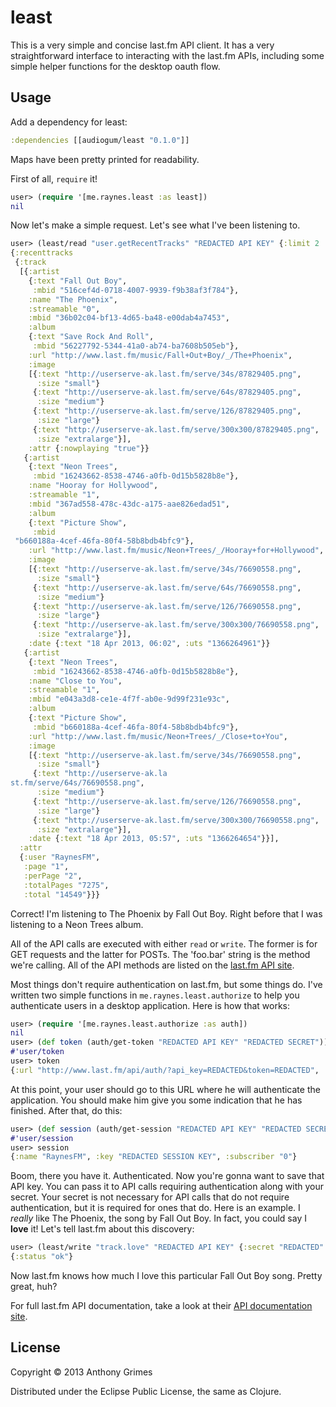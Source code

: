 # least

This is a very simple and concise last.fm API client. It has a very
straightforward interface to interacting with the last.fm APIs, including some
simple helper functions for the desktop oauth flow.

## Usage

Add a dependency for least:

```clojure
:dependencies [[audiogum/least "0.1.0"]]
```

Maps have been pretty printed for readability.

First of all, `require` it!

```clojure
user> (require '[me.raynes.least :as least])
nil
```

Now let's make a simple request. Let's see what I've been listening to.

```clojure
user> (least/read "user.getRecentTracks" "REDACTED API KEY" {:limit 2 :user "RaynesFM"})
{:recenttracks
 {:track
  [{:artist
    {:text "Fall Out Boy",
     :mbid "516cef4d-0718-4007-9939-f9b38af3f784"},
    :name "The Phoenix",
    :streamable "0",
    :mbid "36b02c04-bf13-4d65-ba48-e00dab4a7453",
    :album
    {:text "Save Rock And Roll",
     :mbid "56227792-5344-41a0-ab74-ba7608b505eb"},
    :url "http://www.last.fm/music/Fall+Out+Boy/_/The+Phoenix",
    :image
    [{:text "http://userserve-ak.last.fm/serve/34s/87829405.png",
      :size "small"}
     {:text "http://userserve-ak.last.fm/serve/64s/87829405.png",
      :size "medium"}
     {:text "http://userserve-ak.last.fm/serve/126/87829405.png",
      :size "large"}
     {:text "http://userserve-ak.last.fm/serve/300x300/87829405.png",
      :size "extralarge"}],
    :attr {:nowplaying "true"}}
   {:artist
    {:text "Neon Trees",
     :mbid "16243662-8538-4746-a0fb-0d15b5828b8e"},
    :name "Hooray for Hollywood",
    :streamable "1",
    :mbid "367ad558-478c-43dc-a175-aae826edad51",
    :album
    {:text "Picture Show",
     :mbid
 "b660188a-4cef-46fa-80f4-58b8bdb4bfc9"},
    :url "http://www.last.fm/music/Neon+Trees/_/Hooray+for+Hollywood",
    :image
    [{:text "http://userserve-ak.last.fm/serve/34s/76690558.png",
      :size "small"}
     {:text "http://userserve-ak.last.fm/serve/64s/76690558.png",
      :size "medium"}
     {:text "http://userserve-ak.last.fm/serve/126/76690558.png",
      :size "large"}
     {:text "http://userserve-ak.last.fm/serve/300x300/76690558.png",
      :size "extralarge"}],
    :date {:text "18 Apr 2013, 06:02", :uts "1366264961"}}
   {:artist
    {:text "Neon Trees",
     :mbid "16243662-8538-4746-a0fb-0d15b5828b8e"},
    :name "Close to You",
    :streamable "1",
    :mbid "e043a3d8-ce1e-4f7f-ab0e-9d99f231e93c",
    :album
    {:text "Picture Show",
     :mbid "b660188a-4cef-46fa-80f4-58b8bdb4bfc9"},
    :url "http://www.last.fm/music/Neon+Trees/_/Close+to+You",
    :image
    [{:text "http://userserve-ak.last.fm/serve/34s/76690558.png",
      :size "small"}
     {:text "http://userserve-ak.la
st.fm/serve/64s/76690558.png",
      :size "medium"}
     {:text "http://userserve-ak.last.fm/serve/126/76690558.png",
      :size "large"}
     {:text "http://userserve-ak.last.fm/serve/300x300/76690558.png",
      :size "extralarge"}],
    :date {:text "18 Apr 2013, 05:57", :uts "1366264654"}}],
  :attr
  {:user "RaynesFM",
   :page "1",
   :perPage "2",
   :totalPages "7275",
   :total "14549"}}}
```

Correct! I'm listening to The Phoenix by Fall Out Boy. Right before that I was
listening to a Neon Trees album.

All of the API calls are executed with either `read` or `write`. The former is
for GET requests and the latter for POSTs. The 'foo.bar' string is the method
we're calling. All of the API methods are listed on the
[last.fm API site](http://www.last.fm/api/intro).

Most things don't require authentication on last.fm, but some things do. I've
written two simple functions in `me.raynes.least.authorize` to help you
authenticate users in a desktop application. Here is how that works:

```clojure
user> (require '[me.raynes.least.authorize :as auth])
nil
user> (def token (auth/get-token "REDACTED API KEY" "REDACTED SECRET"))
#'user/token
user> token
{:url "http://www.last.fm/api/auth/?api_key=REDACTED&token=REDACTED", :token "REDACTED AUTH TOKEN"}
```

At this point, your user should go to this URL where he will authenticate the
application. You should make him give you some indication that he has
finished. After that, do this:

```clojure
user> (def session (auth/get-session "REDACTED API KEY" "REDACTED SECRET" (:token token)))
#'user/session
user> session
{:name "RaynesFM", :key "REDACTED SESSION KEY", :subscriber "0"}
```

Boom, there you have it. Authenticated. Now you're gonna want to save that API
key. You can pass it to API calls requiring authentication along with your
secret. Your secret is not necessary for
API calls that do not require authentication, but it is required for ones that
do. Here is an example. I *really* like The Phoenix, the
song by Fall Out Boy. In fact, you could say I **love** it! Let's tell last.fm
about this discovery:

```clojure
user> (least/write "track.love" "REDACTED API KEY" {:secret "REDACTED" :sk (:key session) :track "The Phoenix" :artist "Fall Out Boy"})
{:status "ok"}
```

Now last.fm knows how much I love this particular Fall Out Boy song. Pretty
great, huh?

For full last.fm API documentation, take a look at their [API documentation site](http://www.last.fm/api/intro).

## License

Copyright © 2013 Anthony Grimes

Distributed under the Eclipse Public License, the same as Clojure.
